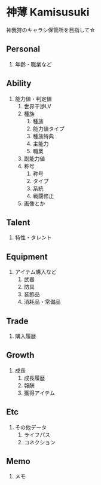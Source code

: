 # 神薄 Kamisusuki
神我狩のキャラシ保管所を目指して☆

## Personal
1. 年齢・職業など
## Ability
1. 能力値・判定値
   1. 世界干渉LV
   2. 種族
      1. 種族
      2. 能力値タイプ
      3. 種族特典
      4. 主能力
      5. 職業
   3. 副能力値
   4. 称号
      1. 称号
      2. タイプ
      3. 系統
      4. 戦闘修正
   5. 画像とか
## Talent
1. 特性・タレント
## Equipment
1. アイテム購入など
   1. 武器
   2. 防具
   3. 装飾品
   4. 消耗品・常備品
## Trade
1. 購入履歴
## Growth
1. 成長
   1. 成長履歴
   2. 報酬
   3. 獲得アイテム
## Etc
1. その他データ
   1. ライフパス
   2. コネクション
## Memo
1. メモ